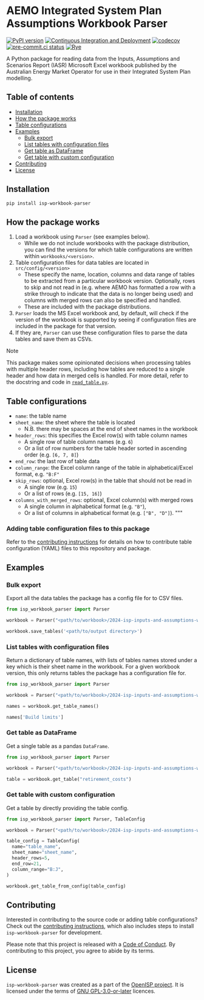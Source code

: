 # AEMO Integrated System Plan Assumptions Workbook Parser
[![PyPI version](https://badge.fury.io/py/isp-workbook-parser.svg)](https://badge.fury.io/py/isp-workbook-parser)
[![Continuous Integration and Deployment](https://github.com/Open-ISP/isp-workbook-parser/actions/workflows/cicd.yml/badge.svg)](https://github.com/Open-ISP/isp-workbook-parser/actions/workflows/cicd.yml)
[![codecov](https://codecov.io/github/Open-ISP/isp-workbook-parser/graph/badge.svg?token=BUGWITKZV1)](https://codecov.io/github/Open-ISP/isp-workbook-parser)
[![pre-commit.ci status](https://results.pre-commit.ci/badge/github/Open-ISP/isp-workbook-parser/main.svg)](https://results.pre-commit.ci/latest/github/Open-ISP/isp-workbook-parser/main)
[![Rye](https://img.shields.io/endpoint?url=https://raw.githubusercontent.com/astral-sh/rye/main/artwork/badge.json)](https://rye.astral.sh)

A Python package for reading data from the Inputs, Assumptions and Scenarios Report (IASR) Microsoft Excel workbook
published by the Australian Energy Market Operator for use in their Integrated System Plan modelling.

## Table of contents

- [Installation](#installation)
- [How the package works](#how-the-package-works)
- [Table configurations](#table-configurations)
- [Examples](#examples)
    - [Bulk export](#bulk-export)
    - [List tables with configuration files](#list-tables-with-configuration-files)
    - [Get table as DataFrame](#get-table-as-dataframe)
    - [Get table with custom configuration](#get-table-with-custom-configuration)
- [Contributing](#contributing)
- [License](#license)

## Installation

```bash
pip install isp-workbook-parser
```

## How the package works

1. Load a workbook using `Parser` (see examples below).
   - While we do not include workbooks with the package distribution, you can find the versions for which table configurations are written within `workbooks/<version>`.
2. Table configuration files for data tables are located in `src/config/<version>`
   - These specify the name, location, columns and data range of tables to be extracted from a particular workbook version. Optionally, rows to skip and not read in (e.g. where AEMO has formatted a row with a strike through to indicate that the data is no longer being used) and columns with merged rows can also be specified and handled.
   - These are included with the package distributions.
3. `Parser` loads the MS Excel workbook and, by default, will check if the version of the workbook is supported by seeing if configuration files are included in the package for that version.
4. If they are, `Parser` can use these configuration files to parse the data tables and save them as CSVs.

> [!NOTE]
> This package makes some opinionated decisions when processing tables with multiple header rows, including how tables are reduced to a single header and how data in merged cells is handled. For more detail, refer to the docstring and code in [`read_table.py`](https://github.com/Open-ISP/isp-workbook-parser/blob/main/src/isp_workbook_parser/read_table.py).

## Table configurations

- `name`: the table name
- `sheet_name`: the sheet where the table is located
   - N.B. there may be spaces at the end of sheet names in the workbook
- `header_rows`: this specifies the Excel row(s) with table column names
   - A single row of table column names (e.g. `6`)
   - Or a list of row numbers for the table header sorted in ascending order (e.g. `[6, 7, 8]`)
- `end_row`: the last row of table data
- `column_range`: the Excel column range of the table in alphabetical/Excel format, e.g. `"B:F"`
- `skip_rows`: optional, Excel row(s) in the table that should not be read in
    - A single row (e.g. `15`)
    - Or a list of rows  (e.g. `[15, 16]`)
- `columns_with_merged_rows`: optional, Excel column(s) with merged rows
    - A single column in alphabetical format (e.g. `"B"`),
    - Or a list of columns in alphabetical format (e.g. `["B", "D"]`).
    """

### Adding table configuration files to this package

Refer to the [contributing instructions](https://github.com/Open-ISP/isp-workbook-parser/blob/main/CONTRIBUTING.md) for details on how to contribute table configuration (YAML) files to this repository and package.

## Examples

### Bulk export

Export all the data tables the package has a config file for to CSV files.

```python
from isp_workbook_parser import Parser

workbook = Parser("<path/to/workbook>/2024-isp-inputs-and-assumptions-workbook.xlsx")

workbook.save_tables('<path/to/output directory>')
```

### List tables with configuration files

Return a dictionary of table names, with lists of tables names stored under a key which is their sheet name in the workbook.
For a given workbook version, this only returns tables the package has a configuration file for.

```python
from isp_workbook_parser import Parser

workbook = Parser("<path/to/workbook>/2024-isp-inputs-and-assumptions-workbook.xlsx")

names = workbook.get_table_names()

names['Build limits']
```

### Get table as DataFrame

Get a single table as a pandas `DataFrame`.

```python
from isp_workbook_parser import Parser

workbook = Parser("<path/to/workbook>/2024-isp-inputs-and-assumptions-workbook.xlsx")

table = workbook.get_table("retirement_costs")
```

### Get table with custom configuration

Get a table by directly providing the table config.

```python
from isp_workbook_parser import Parser, TableConfig

workbook = Parser("<path/to/workbook>/2024-isp-inputs-and-assumptions-workbook.xlsx")

table_config = TableConfig(
  name="table_name",
  sheet_name="sheet_name",
  header_rows=5,
  end_row=21,
  column_range="B:J",
)

workbook.get_table_from_config(table_config)
```

## Contributing

Interested in contributing to the source code or adding table configurations? Check out the [contributing instructions](https://github.com/Open-ISP/isp-workbook-parser/blob/main/CONTRIBUTING.md), which also includes steps to install `isp-workbook-parser` for development.

Please note that this project is released with a [Code of Conduct](https://github.com/Open-ISP/isp-workbook-parser/blob/main/CONDUCT.md). By contributing to this project, you agree to abide by its terms.

## License

`isp-workbook-parser` was created as a part of the [OpenISP project](https://github.com/Open-ISP). It is licensed under the terms of [GNU GPL-3.0-or-later](https://github.com/Open-ISP/isp-workbook-parser/blob/main/LICENSE) licences.
